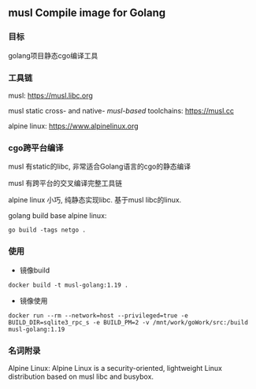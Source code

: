 ## musl  Compile image for Golang



### 目标

golang项目静态cgo编译工具



### 工具链

musl:  https://musl.libc.org

musl static cross- and native- *musl-based* toolchains:  https://musl.cc

alpine linux: https://www.alpinelinux.org



### cgo跨平台编译

musl 有static的libc, 非常适合Golang语言的cgo的静态编译

musl 有跨平台的交叉编译完整工具链

alpine linux 小巧, 纯静态实现libc. 基于musl libc的linux.

golang build base alpine linux:

```
go build -tags netgo .
```



### 使用

- 镜像build

```
docker build -t musl-golang:1.19 .
```

- 镜像使用

```
docker run --rm --network=host --privileged=true -e BUILD_DIR=sqlite3_rpc_s -e BUILD_PM=2 -v /mnt/work/goWork/src:/build  musl-golang:1.19
```



### 名词附录

Alpine Linux:  Alpine Linux is a security-oriented, lightweight Linux distribution based on musl libc and busybox.



